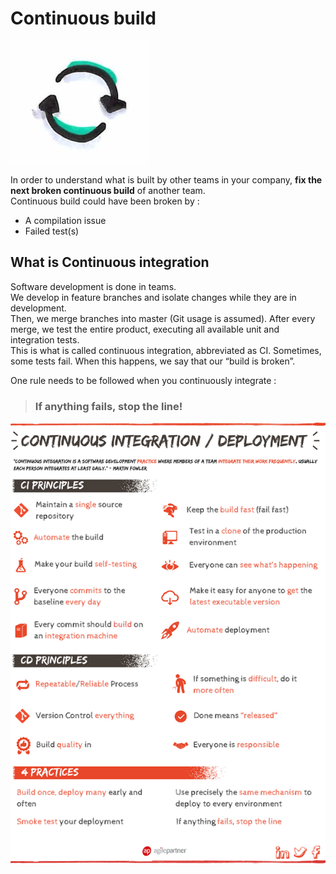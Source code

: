 # Continuous build
![Continuous build](images/continuous-build.png)  

In order to understand what is built by other teams in your company, **fix the next broken continuous build** of another team.  
Continuous build could have been broken by :
* A compilation issue
* Failed test(s)

## What is Continuous integration
Software development is done in teams.  
We develop in feature branches and isolate changes while they are in development.   
Then, we merge branches into master (Git usage is assumed). After every merge, we test the entire product, executing all available unit and integration tests.  
This is what is called continuous integration, abbreviated as CI.
Sometimes, some tests fail. When this happens, we say that our “build is broken”.

One rule needs to be followed when you continuously integrate :  
> ### If anything fails, stop the line!

![Continuous build](images/continuous-build1.png)  
